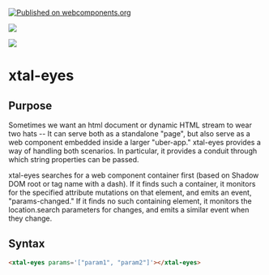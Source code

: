 [![Published on webcomponents.org](https://img.shields.io/badge/webcomponents.org-published-blue.svg)](https://www.webcomponents.org/element/xtal-eyes)

<a href="https://nodei.co/npm/xtal-eyes/"><img src="https://nodei.co/npm/xtal-eyes.png"></a>

<img src="http://img.badgesize.io/https://unpkg.com/xtal-eyes@0.0.3/build/ES6/xtal-eyes.iife.js?compression=gzip">

# xtal-eyes

## Purpose

Sometimes we want an html document or dynamic HTML stream to wear two hats -- It can serve both as a standalone "page", but also serve as a web component embedded inside a larger "uber-app."  xtal-eyes provides a way of handling both scenarios.  In particular, it provides a conduit through which string properties can be passed.

xtal-eyes searches for a web component container first (based on Shadow DOM root or tag name with a dash).  If it finds such a container, it monitors for the specified attribute mutations on that element, and emits an event, "params-changed."  If it finds no such containing element, it monitors the location.search parameters for changes, and emits a similar event when they change.

## Syntax
```html
<xtal-eyes params='["param1", "param2"]'></xtal-eyes>
```